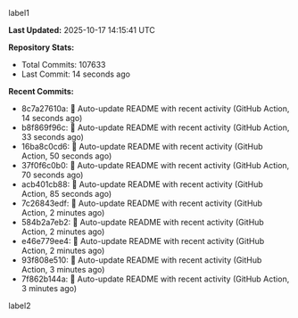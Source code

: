 
label1 
<!-- ACTIVITY_START -->
**Last Updated:** 2025-10-17 14:15:41 UTC

**Repository Stats:**
- Total Commits: 107633
- Last Commit: 14 seconds ago

**Recent Commits:**
- 8c7a27610a: 🤖 Auto-update README with recent activity (GitHub Action, 14 seconds ago)
- b8f869f96c: 🤖 Auto-update README with recent activity (GitHub Action, 33 seconds ago)
- 16ba8c0cd6: 🤖 Auto-update README with recent activity (GitHub Action, 50 seconds ago)
- 37f0f6c0b0: 🤖 Auto-update README with recent activity (GitHub Action, 70 seconds ago)
- acb401cb88: 🤖 Auto-update README with recent activity (GitHub Action, 85 seconds ago)
- 7c26843edf: 🤖 Auto-update README with recent activity (GitHub Action, 2 minutes ago)
- 584b2a7eb2: 🤖 Auto-update README with recent activity (GitHub Action, 2 minutes ago)
- e46e779ee4: 🤖 Auto-update README with recent activity (GitHub Action, 2 minutes ago)
- 93f808e510: 🤖 Auto-update README with recent activity (GitHub Action, 3 minutes ago)
- 7f862b144a: 🤖 Auto-update README with recent activity (GitHub Action, 3 minutes ago)
<!-- ACTIVITY_END -->

label2
